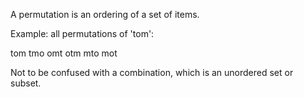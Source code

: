 A permutation is an ordering of a set of items.

Example: all permutations of 'tom':

tom
tmo
omt
otm
mto
mot

Not to be confused with a combination, which is an unordered set or subset.